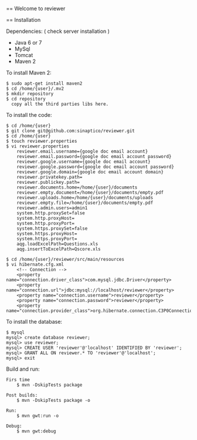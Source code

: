 == Welcome to reviewer

== Installation

Dependencies: ( check server installation )

* Java 6 or 7
* MySql
* Tomcat
* Maven 2

To install Maven 2:

    $ sudo apt-get install maven2
    $ cd /home/{user}/.mv2
    $ mkdir repository
    $ cd repository    
      copy all the third parties libs here.
    
To install the code:

    $ cd /home/{user}
    $ git clone git@github.com:sinaptico/reviewer.git
    $ cd /home/{user}
    $ touch reviewer.properties
    $ vi reviewer.properties
        reviewer.email.username={google doc email account}
        reviewer.email.password={google doc email account password}
        reviewer.google.username={google doc email account}
        reviewer.google.password={google doc email account password}
        reviewer.google.domain={google doc email account domain}
        reviewer.privatekey.path=
        reviewer.publickey.path=
        reviewer.documents.home=/home/{user}/documents
        reviewer.empty.document=/home/{user}/documents/empty.pdf
        reviewer.uploads.home=/home/{user}/documents/uploads
        reviewer.empty.file=/home/{user}/documents/empty.pdf
        reviewer.admin.users=admin1
        system.http.proxySet=false
        system.http.proxyHost=
        system.http.proxyPort=
        system.https.proxySet=false
        system.https.proxyHost=
        system.https.proxyPort=
        aqg.loadExcelPath=Questions.xls
        aqg.insertToExcelPath=Qscore.xls

    $ cd /home/{user}/reviewer/src/main/resources
    $ vi hibernate.cfg.xml
        <!-- Connection -->
        <property name="connection.driver_class">com.mysql.jdbc.Driver</property>
        <property name="connection.url">jdbc:mysql://localhost/reviewer</property>
        <property name="connection.username">reviewer</property>
        <property name="connection.password">reviewer</property>
        <property name="connection.provider_class">org.hibernate.connection.C3P0ConnectionProvider</property>

To install the database:

    $ mysql
    mysql> create database reviewer;
    mysql> use reviewer;
    mysql> CREATE USER 'reviewer'@'localhost' IDENTIFIED BY 'reviewer';
    mysql> GRANT ALL ON reviewer.* TO 'reviewer'@'localhost';
    mysql> exit

Build and run:
    
    Firs time
        $ mvn -DskipTests package

    Post builds:
        $ mvn -DskipTests package -o
    
    Run:
        $ mvn gwt:run -o
        
    Debug:
        $ mvn gwt:debug
    
    

    
    
        

